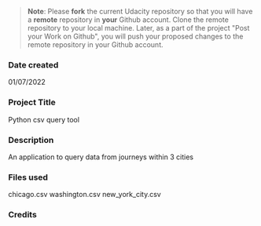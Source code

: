 >**Note**: Please **fork** the current Udacity repository so that you will have a **remote** repository in **your** Github account. Clone the remote repository to your local machine. Later, as a part of the project "Post your Work on Github", you will push your proposed changes to the remote repository in your Github account.

### Date created
01/07/2022

### Project Title
Python csv query tool

### Description
An application to query data from journeys within 3 cities

### Files used
chicago.csv
washington.csv
new_york_city.csv

### Credits

